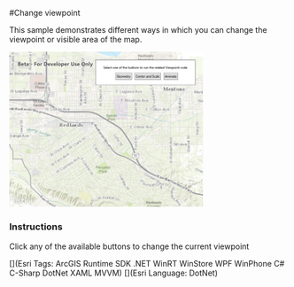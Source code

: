 #Change viewpoint

This sample demonstrates different ways in which you can change the viewpoint or visible area of the map.

<img src="ChangeViewpoint.jpg" width="350"/>

### Instructions

Click any of the available buttons to change the current viewpoint

[](Esri Tags: ArcGIS Runtime SDK .NET WinRT WinStore WPF WinPhone C# C-Sharp DotNet XAML MVVM)
[](Esri Language: DotNet)

